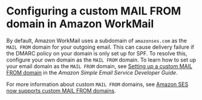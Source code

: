 # Configuring a custom MAIL FROM domain in Amazon WorkMail<a name="custom-mail-from-domain"></a>

By default, Amazon WorkMail uses a subdomain of `amazonses.com` as the `MAIL FROM` domain for your outgoing email\. This can cause delivery failure if the DMARC policy on your domain is only set up for SPF\. To resolve this, configure your own domain as the `MAIL FROM` domain\. To learn how to set up your email domain as the `MAIL FROM` domain, see [Setting up a custom MAIL FROM domain](https://docs.aws.amazon.com/ses/latest/DeveloperGuide/mail-from.html) in the *Amazon Simple Email Service Developer Guide*\.

For more information about custom `MAIL FROM` domains, see [Amazon SES now supports custom MAIL FROM domains](http://aws.amazon.com/blogs/messaging-and-targeting/amazon-ses-now-supports-custom-mail-from-domains/)\.